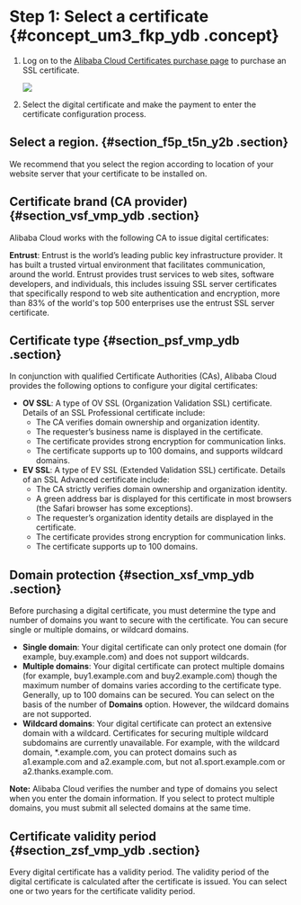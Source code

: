 # Step 1: Select a certificate {#concept_um3_fkp_ydb .concept}

1.  Log on to the [Alibaba Cloud Certificates purchase page](https://common-buy-intl4service.aliyun.com/cas/prepay#/buy) to purchase an SSL certificate.

    ![](http://static-aliyun-doc.oss-cn-hangzhou.aliyuncs.com/assets/img/13566/15355492464188_en-US.png)

2.  Select the digital certificate and make the payment to enter the certificate configuration process.

## Select a region. {#section_f5p_t5n_y2b .section}

We recommend that you select the region according to location of your website server that your certificate to be installed on.

## Certificate brand \(CA provider\) {#section_vsf_vmp_ydb .section}

Alibaba Cloud works with the following CA to issue digital certificates:

**Entrust**: Entrust is the world’s leading public key infrastructure provider. It has built a trusted virtual environment that facilitates communication, around the world. Entrust provides trust services to web sites, software developers, and individuals, this includes issuing SSL server certificates that specifically respond to web site authentication and encryption, more than 83% of the world's top 500 enterprises use the entrust SSL server certificate.

## Certificate type {#section_psf_vmp_ydb .section}

In conjunction with qualified Certificate Authorities \(CAs\), Alibaba Cloud provides the following options to configure your digital certificates:

-   **OV SSL**: A type of OV SSL \(Organization Validation SSL\) certificate. Details of an SSL Professional certificate include:
    -   The CA verifies domain ownership and organization identity.
    -   The requester’s business name is displayed in the certificate.
    -   The certificate provides strong encryption for communication links.
    -   The certificate supports up to 100 domains, and supports wildcard domains.
-   **EV SSL**: A type of EV SSL \(Extended Validation SSL\) certificate. Details of an SSL Advanced certificate include:
    -   The CA strictly verifies domain ownership and organization identity.
    -   A green address bar is displayed for this certificate in most browsers \(the Safari browser has some exceptions\).
    -   The requester’s organization identity details are displayed in the certificate.
    -   The certificate provides strong encryption for communication links.
    -   The certificate supports up to 100 domains.

## Domain protection {#section_xsf_vmp_ydb .section}

Before purchasing a digital certificate, you must determine the type and number of domains you want to secure with the certificate. You can secure single or multiple domains, or wildcard domains.

-   **Single domain**: Your digital certificate can only protect one domain \(for example, buy.example.com\) and does not support wildcards.
-   **Multiple domains**: Your digital certificate can protect multiple domains \(for example, buy1.example.com and buy2.example.com\) though the maximum number of domains varies according to the certificate type. Generally, up to 100 domains can be secured. You can select on the basis of the number of **Domains** option. However, the wildcard domains are not supported.
-   **Wildcard domains**: Your digital certificate can protect an extensive domain with a wildcard. Certificates for securing multiple wildcard subdomains are currently unavailable. For example, with the wildcard domain, \*.example.com, you can protect domains such as a1.example.com and a2.example.com, but not a1.sport.example.com or a2.thanks.example.com.

**Note:** Alibaba Cloud verifies the number and type of domains you select when you enter the domain information. If you select to protect multiple domains, you must submit all selected domains at the same time.

## Certificate validity period {#section_zsf_vmp_ydb .section}

Every digital certificate has a validity period. The validity period of the digital certificate is calculated after the certificate is issued. You can select one or two years for the certificate validity period.

